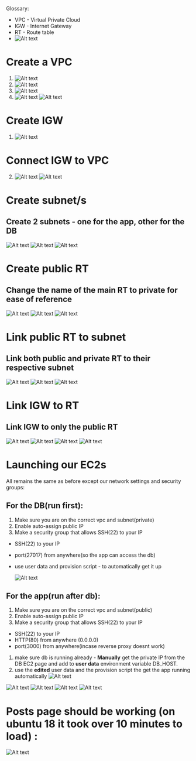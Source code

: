 Glossary:
- VPC - Virtual Private Cloud
- IGW - Internet Gateway
- RT - Route table
- ![Alt text](imgs-vpc/Internet%20Gateway%20(1).png)

# Create a VPC
1. ![Alt text](imgs-vpc/1.png)
2. ![Alt text](imgs-vpc/2.png)
3. ![Alt text](imgs-vpc/3.png)
4. ![Alt text](imgs-vpc/4.png)
![Alt text](imgs-vpc/5.png)

# Create IGW
1. ![Alt text](imgs-vpc/6.png)

# Connect IGW to VPC
2. ![Alt text](imgs-vpc/7.png)
![Alt text](imgs-vpc/8.png)

# Create subnet/s
## Create 2 subnets - one for the app, other for the DB
![Alt text](imgs-vpc/9.png)
![Alt text](imgs-vpc/10.png)
![Alt text](imgs-vpc/11-dbaswell.png)

# Create public RT
## Change the name of the main RT to private for ease of reference
![Alt text](imgs-vpc/12-route.png)
![Alt text](imgs-vpc/13.png)
![Alt text](imgs-vpc/14.png)
# Link public RT to subnet

## Link both public and private RT to their respective subnet
![Alt text](imgs-vpc/15.png)
![Alt text](imgs-vpc/16-onlyselect-app(public).png)
![Alt text](imgs-vpc/17.png)

# Link IGW to RT
## Link IGW to only the public RT
![Alt text](imgs-vpc/18.png)
![Alt text](imgs-vpc/19.png)
![Alt text](imgs-vpc/20.png)
![Alt text](imgs-vpc/21.png)

# Launching our EC2s
All remains the same as before except our network settings and security groups:

## For the DB(run first):
1. Make sure you are on the correct vpc and subnet(private)
2. Enable auto-assign public IP
3. Make a security group that allows SSH(22) to your IP
- SSH(22) to your IP
- port(27017) from anywhere(so the app can access the db)
- use user data and provision script - to automatically get it up

  ![Alt text](imgs-vpc/27-mongosecurity.png)
## For the app(run after db):
1. Make sure you are on the correct vpc and subnet(public)
2. Enable auto-assign public IP
3. Make a security group that allows SSH(22) to your IP
- SSH(22) to your IP
- HTTP(80) from anywhere (0.0.0.0)
- port(3000) from anywhere(incase reverse proxy doesnt work)
1. make sure db is running already - **Manually** get the private IP from the DB EC2 page and add to **user data** environment variable DB_HOST.
2. use the **edited** user data and the provision script the get the app running automatically
![Alt text](imgs-vpc/28-appsecur.png)

![Alt text](imgs-vpc/22-when-creating-instance-only%20part%20to%20change.png)
![Alt text](imgs-vpc/23.png)
![Alt text](imgs-vpc/24.png)
![Alt text](imgs-vpc/25-done.png)
# Posts page should be working (on ubuntu 18 it took over 10 minutes to load) : 
![Alt text](imgs-vpc/29-postsworking.png)